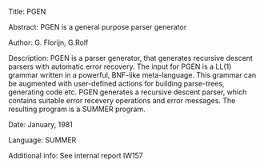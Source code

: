 Title: PGEN

Abstract: PGEN is a general purpose parser generator

Author: G. Florijn, G.Rolf

Description: PGEN is a parser generator, that generates recursive descent parsers with automatic error recovery.
The input for PGEN is a LL(1) grammar written in a powerful, BNF-like meta-language.
This grammar can be augmented with user-defined actions for building parse-trees, generating code etc. 
PGEN generates a recursive descent parser, which contains suitable error recevery operations and error messages.
The resulting program is a SUMMER program.

Date: January, 1981

Language: SUMMER

Additional info: See internal report IW157
